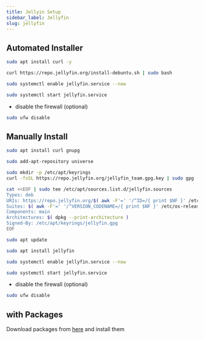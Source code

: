 ```yaml
---
title: Jellyin Setup
sidebar_label: Jellyfin
slug: jellyfin
---
```


## Automated Installer

```bash
sudo apt install curl -y
```

```bash
curl https://repo.jellyfin.org/install-debuntu.sh | sudo bash
```

```bash
sudo systemctl enable jellyfin.service --now
```

```bash
sudo systemctl start jellyfin.service
```

- disable the firewall (optional)

```bash
sudo ufw disable
```

## Manually Install

```bash
sudo apt install curl gnupg
```

```bash
sudo add-apt-repository universe
```

```bash
sudo mkdir -p /etc/apt/keyrings
curl -fsSL https://repo.jellyfin.org/jellyfin_team.gpg.key | sudo gpg --dearmor -o /etc/apt/keyrings/jellyfin.gpg
```

```bash
cat <<EOF | sudo tee /etc/apt/sources.list.d/jellyfin.sources
Types: deb
URIs: https://repo.jellyfin.org/$( awk -F'=' '/^ID=/{ print $NF }' /etc/os-release )
Suites: $( awk -F'=' '/^VERSION_CODENAME=/{ print $NF }' /etc/os-release )
Components: main
Architectures: $( dpkg --print-architecture )
Signed-By: /etc/apt/keyrings/jellyfin.gpg
EOF
```

```bash
sudo apt update
```

```bash
sudo apt install jellyfin
```

```bash
sudo systemctl enable jellyfin.service --now
```

```bash
sudo systemctl start jellyfin.service
```

- disable the firewall (optional)

```bash
sudo ufw disable
```


## with Packages

Download packages from [here](https://repo.jellyfin.org/releases/server/ubuntu/versions/) and install them

